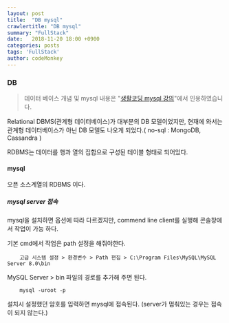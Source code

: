 ```yaml
---
layout: post
title:  "DB mysql"
crawlertitle: "DB mysql"
summary: "FullStack"
date:   2018-11-20 18:00 +0900
categories: posts
tags: 'FullStack'
author: codeMonkey
---
```


### DB

> 데이터 베이스 개념 및 mysql 내용은 "[생활코딩 mysql 강의](https://opentutorials.org/course/3162)"에서 인용하였습니다.

Relational DBMS(관계형 데이터베이스)가 대부분의 DB 모델이었지만,
현재에 와서는 관계형 데이터베이스가 아닌 DB 모델도 나오게 되었다.( no-sql : MongoDB, Cassandra )

RDBMS는 데이터를 행과 열의 집합으로 구성된 테이블 형태로 되어있다.

#### mysql 

오픈 소스계열의 RDBMS 이다.

##### mysql server 접속

mysql을 설치하면 옵션에 따라 다르겠지만, commend line client를 실행해 콘솔창에서 작업이 가능 하다.

기본 cmd에서 작업은 path 설정을 해줘야한다.
```
    고급 시스템 설정 > 환경변수 > Path 편집 > C:\Program Files\MySQL\MySQL Server 8.0\bin 
```
MySQL Server > bin 파일의 경로를 추가해 주면 된다.

```
    mysql -uroot -p
```
설치시 설정했던 암호를 입력하면 mysql에 접속된다.
(server가 멈춰있는 경우는 접속이 되지 않는다.)




